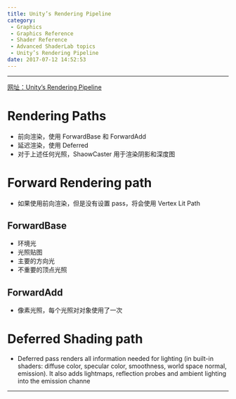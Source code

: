 ```yaml
---
title: Unity’s Rendering Pipeline
category:
 - Graphics
 - Graphics Reference
 - Shader Reference
 - Advanced ShaderLab topics
 - Unity’s Rendering Pipeline
date: 2017-07-12 14:52:53
---
```


___

[网址：Unity’s Rendering Pipeline](https://docs.unity3d.com/Manual/SL-RenderPipeline.html)

# Rendering Paths
- 前向渲染，使用 ForwardBase 和 ForwardAdd
- 延迟渲染，使用 Deferred
- 对于上述任何光照，ShaowCaster 用于渲染阴影和深度图

# Forward Rendering path
- 如果使用前向渲染，但是没有设置 pass，将会使用 Vertex Lit Path

## ForwardBase
- 环境光
- 光照贴图
- 主要的方向光
- 不重要的顶点光照
## ForwardAdd
- 像素光照，每个光照对对象使用了一次

# Deferred Shading path
- Deferred pass renders all information needed for lighting (in built-in shaders: diffuse color, specular color, smoothness, world space normal, emission). It also adds lightmaps, reflection probes and ambient lighting into the emission channe

___